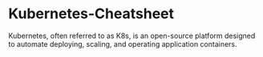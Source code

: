 # Kubernetes-Cheatsheet
Kubernetes, often referred to as K8s, is an open-source platform designed to automate deploying, scaling, and operating application containers. 
